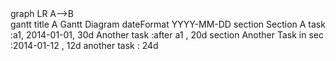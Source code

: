 
<body>
  <div class="mermaid">
graph LR
A-->B
  </div>
  <div class="mermaid">
gantt
title A Gantt Diagram
dateFormat  YYYY-MM-DD
section Section
A task           :a1, 2014-01-01, 30d
Another task     :after a1  , 20d
section Another
Task in sec      :2014-01-12  , 12d
another task      : 24d
  </div>
  <script src="https://unpkg.com/mermaid@7.1.0/dist/mermaid.min.js" charset="utf-8"></script>
</body>
